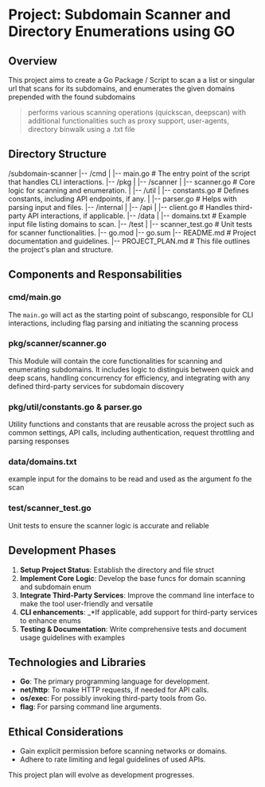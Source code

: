 # Project: Subdomain Scanner and Directory Enumerations using GO


## Overview
This project aims to create a Go Package / Script to scan a a list or singular url that scans for its subdomains, and enumerates the given domains prepended with the found subdomains 
> performs various scanning operations (quickscan, deepscan) with additional functionalities such as proxy support, user-agents, directory binwalk using a .txt file


## Directory Structure

/subdomain-scanner
|-- /cmd
|   |-- main.go                  # The entry point of the script that handles CLI interactions.
|-- /pkg
|   |-- /scanner
|       |-- scanner.go           # Core logic for scanning and enumeration.
|   |-- /util
|       |-- constants.go         # Defines constants, including API endpoints, if any.
|       |-- parser.go            # Helps with parsing input and files.
|-- /internal
|   |-- /api
|       |-- client.go            # Handles third-party API interactions, if applicable.
|-- /data
|   |-- domains.txt              # Example input file listing domains to scan.
|-- /test
|   |-- scanner_test.go          # Unit tests for scanner functionalities.
|-- go.mod
|-- go.sum
|-- README.md                    # Project documentation and guidelines.
|-- PROJECT_PLAN.md              # This file outlines the project's plan and structure.

## Components and Responsabilities

### cmd/main.go
The `main.go` will act as the starting point of subscango, responsible for CLI interactions, including flag parsing and initiating the scanning process


### pkg/scanner/scanner.go
This Module will contain the core functionalities for scanning and enumerating subdomains. It includes logic to distinguis between quick and deep scans, handling concurrency for efficiency, and integrating with any defined third-party services for subdomain discovery


### pkg/util/constants.go & parser.go
Utility functions and constants that are reusable across the project such as common settings, API calls, including authentication, request throttling and parsing responses


### data/domains.txt
example input for the domains to be read and used as the argument fo the scan

### test/scanner_test.go
Unit tests to ensure the scanner logic is accurate and reliable


## Development Phases
1. **Setup Project Status**: Establish the directory and file struct
2. **Implement Core Logic**: Develop the base funcs for domain scanning and subdomain enum
3. **Integrate Third-Party Services**: Improve the command line interface to make the tool user-friendly and versatile
4. **CLI enhancements**: _*If applicable, add support for third-party services to enhance enums
5. **Testing & Documentation**: Write comprehensive tests and document usage guidelines with examples



## Technologies and Libraries
- **Go**: The primary programming language for development.
- **net/http**: To make HTTP requests, if needed for API calls.
- **os/exec**: For possibly invoking third-party tools from Go.
- **flag**: For parsing command line arguments.

## Ethical Considerations
- Gain explicit permission before scanning networks or domains.
- Adhere to rate limiting and legal guidelines of used APIs.

This project plan will evolve as development progresses.
